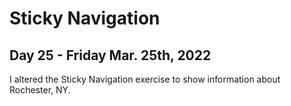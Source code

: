 # Sticky Navigation
## Day 25 - Friday Mar. 25th, 2022
I altered the Sticky Navigation exercise to show information about Rochester, NY.
